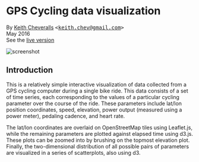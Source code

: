 GPS Cycling data visualization
======================

By [Keith Cheveralls](http://kchev.org/) <tt>&lt;[keith.chev@gmail.com](mailto:keith.chev@gmail.com)&gt;</tt><br>
May 2016<br>
See the [live version](https://keithchev.github.io/cycling-viz/cycling.html)

<img src="cycling-viz/img/screenshot.PNG" alt="screenshot">

## Introduction
This is a relatively simple interactive visualization of data collected from a GPS cycling computer during a single bike ride.
This data consists of a set of time series, each corresponding to the values of a particular cycling parameter over the course of the ride. These parameters include lat/lon position coordinates, speed, elevation, power output (measured using a power meter), pedaling cadence, and heart rate. 

The lat/lon coordinates are overlaid on OpenStreetMap tiles using Leaflet.js, while the remaining parameters are plotted against elapsed time using d3.js. These plots can be zoomed into by brushing on the topmost elevation plot. Finally, the two-dimensional distribution of all possible pairs of parameters are visualized in a series of scatterplots, also using d3.

